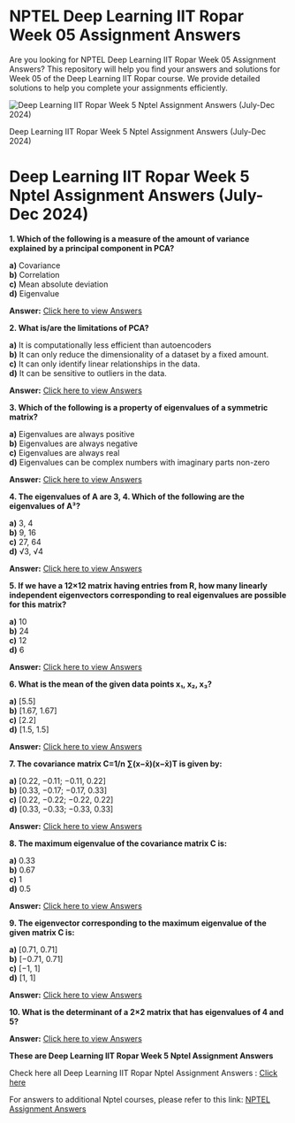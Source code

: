 # NPTEL Deep Learning IIT Ropar Week 05 Assignment Answers

Are you looking for NPTEL Deep Learning IIT Ropar Week 05 Assignment Answers? This repository will help you find your answers and solutions for Week 05 of the Deep Learning IIT Ropar course. We provide detailed solutions to help you complete your assignments efficiently.


![Deep Learning IIT Ropar Week 5 Nptel Assignment Answers (July-Dec 2024)](https://miro.medium.com/v2/resize:fit:875/1*JhKEf16bzrAqSwXJU9Lb5w.jpeg)

Deep Learning IIT Ropar Week 5 Nptel Assignment Answers (July-Dec 2024)


# Deep Learning IIT Ropar Week 5 Nptel Assignment Answers (July-Dec 2024)

**1. Which of the following is a measure of the amount of variance explained by a principal component in PCA?**

**a)** Covariance\
**b)** Correlation\
**c)** Mean absolute deviation\
**d)** Eigenvalue

**Answer:** [Click here to view Answers](https://progiez.com/deep-learning-iit-ropar-week-5-nptel-assignment-answers)

**2. What is/are the limitations of PCA?**

**a)** It is computationally less efficient than autoencoders\
**b)** It can only reduce the dimensionality of a dataset by a fixed amount.\
**c)** It can only identify linear relationships in the data.\
**d)** It can be sensitive to outliers in the data.

**Answer:** [Click here to view Answers](https://progiez.com/deep-learning-iit-ropar-week-5-nptel-assignment-answers)

**3. Which of the following is a property of eigenvalues of a symmetric matrix?**

**a)** Eigenvalues are always positive\
**b)** Eigenvalues are always negative\
**c)** Eigenvalues are always real\
**d)** Eigenvalues can be complex numbers with imaginary parts non-zero

**Answer:** [Click here to view Answers](https://progiez.com/deep-learning-iit-ropar-week-5-nptel-assignment-answers)

**4. The eigenvalues of A are 3, 4. Which of the following are the eigenvalues of A³?**

**a)** 3, 4\
**b)** 9, 16\
**c)** 27, 64\
**d)** √3, √4

**Answer:** [Click here to view Answers](https://progiez.com/deep-learning-iit-ropar-week-5-nptel-assignment-answers)

**5. If we have a 12×12 matrix having entries from R, how many linearly independent eigenvectors corresponding to real eigenvalues are possible for this matrix?**

**a)** 10\
**b)** 24\
**c)** 12\
**d)** 6

**Answer:** [Click here to view Answers](https://progiez.com/deep-learning-iit-ropar-week-5-nptel-assignment-answers)

**6. What is the mean of the given data points x₁, x₂, x₃?**

**a)** \[5.5]\
**b)** \[1.67, 1.67]\
**c)** \[2.2]\
**d)** \[1.5, 1.5]

**Answer:** [Click here to view Answers](https://progiez.com/deep-learning-iit-ropar-week-5-nptel-assignment-answers)

**7. The covariance matrix C=1/n ∑(x−x̄)(x−x̄)T is given by:**

**a)** \[0.22, −0.11; −0.11, 0.22]\
**b)** \[0.33, −0.17; −0.17, 0.33]\
**c)** \[0.22, −0.22; −0.22, 0.22]\
**d)** \[0.33, −0.33; −0.33, 0.33]

**Answer:** [Click here to view Answers](https://progiez.com/deep-learning-iit-ropar-week-5-nptel-assignment-answers)

**8. The maximum eigenvalue of the covariance matrix C is:**

**a)** 0.33\
**b)** 0.67\
**c)** 1\
**d)** 0.5

**Answer:** [Click here to view Answers](https://progiez.com/deep-learning-iit-ropar-week-5-nptel-assignment-answers)

**9. The eigenvector corresponding to the maximum eigenvalue of the given matrix C is:**

**a)** \[0.71, 0.71]\
**b)** \[−0.71, 0.71]\
**c)** \[−1, 1]\
**d)** \[1, 1]

**Answer:** [Click here to view Answers](https://progiez.com/deep-learning-iit-ropar-week-5-nptel-assignment-answers)

**10. What is the determinant of a 2×2 matrix that has eigenvalues of 4 and 5?**

**Answer:** [Click here to view Answers](https://progiez.com/deep-learning-iit-ropar-week-5-nptel-assignment-answers)

**These are Deep Learning IIT Ropar Week 5 Nptel Assignment Answers**

Check here all Deep Learning IIT Ropar Nptel Assignment Answers : [Click here](https://progiez.com/nptel-assignment-answers/soft-skills-development-assignment-answers)

For answers to additional Nptel courses, please refer to this link: [NPTEL Assignment Answers](https://progiez.com/nptel-assignment-answers)
